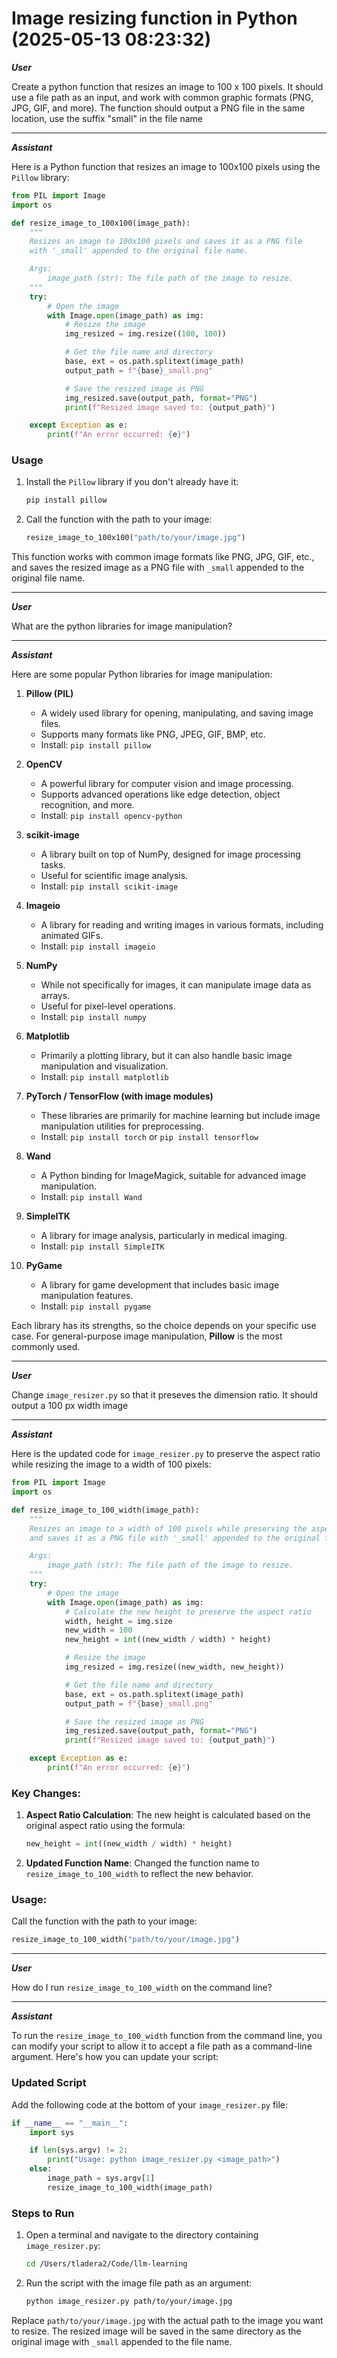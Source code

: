 <!-- Generated by SpecStory -->

# Image resizing function in Python (2025-05-13 08:23:32)

_**User**_

Create a python function that resizes an image to 100 x 100 pixels. It should use a file path as an input, and work with common graphic formats (PNG, JPG, GIF, and more). The function should output a PNG file in the same location, use the suffix "small" in the file name

---

_**Assistant**_

Here is a Python function that resizes an image to 100x100 pixels using the `Pillow` library:

```python
from PIL import Image
import os

def resize_image_to_100x100(image_path):
    """
    Resizes an image to 100x100 pixels and saves it as a PNG file
    with '_small' appended to the original file name.

    Args:
        image_path (str): The file path of the image to resize.
    """
    try:
        # Open the image
        with Image.open(image_path) as img:
            # Resize the image
            img_resized = img.resize((100, 100))

            # Get the file name and directory
            base, ext = os.path.splitext(image_path)
            output_path = f"{base}_small.png"

            # Save the resized image as PNG
            img_resized.save(output_path, format="PNG")
            print(f"Resized image saved to: {output_path}")

    except Exception as e:
        print(f"An error occurred: {e}")
```

### Usage
1. Install the `Pillow` library if you don't already have it:
   ```bash
   pip install pillow
   ```

2. Call the function with the path to your image:
   ```python
   resize_image_to_100x100("path/to/your/image.jpg")
   ```

This function works with common image formats like PNG, JPG, GIF, etc., and saves the resized image as a PNG file with `_small` appended to the original file name.

---

_**User**_

What are the python libraries for image manipulation?

---

_**Assistant**_

Here are some popular Python libraries for image manipulation:

1. **Pillow (PIL)**  
   - A widely used library for opening, manipulating, and saving image files.
   - Supports many formats like PNG, JPEG, GIF, BMP, etc.
   - Install: `pip install pillow`

2. **OpenCV**  
   - A powerful library for computer vision and image processing.
   - Supports advanced operations like edge detection, object recognition, and more.
   - Install: `pip install opencv-python`

3. **scikit-image**  
   - A library built on top of NumPy, designed for image processing tasks.
   - Useful for scientific image analysis.
   - Install: `pip install scikit-image`

4. **Imageio**  
   - A library for reading and writing images in various formats, including animated GIFs.
   - Install: `pip install imageio`

5. **NumPy**  
   - While not specifically for images, it can manipulate image data as arrays.
   - Useful for pixel-level operations.
   - Install: `pip install numpy`

6. **Matplotlib**  
   - Primarily a plotting library, but it can also handle basic image manipulation and visualization.
   - Install: `pip install matplotlib`

7. **PyTorch / TensorFlow (with image modules)**  
   - These libraries are primarily for machine learning but include image manipulation utilities for preprocessing.
   - Install: `pip install torch` or `pip install tensorflow`

8. **Wand**  
   - A Python binding for ImageMagick, suitable for advanced image manipulation.
   - Install: `pip install Wand`

9. **SimpleITK**  
   - A library for image analysis, particularly in medical imaging.
   - Install: `pip install SimpleITK`

10. **PyGame**  
    - A library for game development that includes basic image manipulation features.
    - Install: `pip install pygame`

Each library has its strengths, so the choice depends on your specific use case. For general-purpose image manipulation, **Pillow** is the most commonly used.

---

_**User**_

Change `image_resizer.py` so that it preseves the dimension ratio. It should output a 100 px width image

---

_**Assistant**_

Here is the updated code for `image_resizer.py` to preserve the aspect ratio while resizing the image to a width of 100 pixels:

```python
from PIL import Image
import os

def resize_image_to_100_width(image_path):
    """
    Resizes an image to a width of 100 pixels while preserving the aspect ratio
    and saves it as a PNG file with '_small' appended to the original file name.

    Args:
        image_path (str): The file path of the image to resize.
    """
    try:
        # Open the image
        with Image.open(image_path) as img:
            # Calculate the new height to preserve the aspect ratio
            width, height = img.size
            new_width = 100
            new_height = int((new_width / width) * height)

            # Resize the image
            img_resized = img.resize((new_width, new_height))

            # Get the file name and directory
            base, ext = os.path.splitext(image_path)
            output_path = f"{base}_small.png"

            # Save the resized image as PNG
            img_resized.save(output_path, format="PNG")
            print(f"Resized image saved to: {output_path}")

    except Exception as e:
        print(f"An error occurred: {e}")
```

### Key Changes:
1. **Aspect Ratio Calculation**: The new height is calculated based on the original aspect ratio using the formula:
   ```python
   new_height = int((new_width / width) * height)
   ```
2. **Updated Function Name**: Changed the function name to `resize_image_to_100_width` to reflect the new behavior.

### Usage:
Call the function with the path to your image:
```python
resize_image_to_100_width("path/to/your/image.jpg")
```

---

_**User**_

How do I run `resize_image_to_100_width` on the command line?

---

_**Assistant**_

To run the `resize_image_to_100_width` function from the command line, you can modify your script to allow it to accept a file path as a command-line argument. Here's how you can update your script:

### Updated Script
Add the following code at the bottom of your `image_resizer.py` file:

```python
if __name__ == "__main__":
    import sys

    if len(sys.argv) != 2:
        print("Usage: python image_resizer.py <image_path>")
    else:
        image_path = sys.argv[1]
        resize_image_to_100_width(image_path)
```

### Steps to Run
1. Open a terminal and navigate to the directory containing `image_resizer.py`:
   ```bash
   cd /Users/tladera2/Code/llm-learning
   ```

2. Run the script with the image file path as an argument:
   ```bash
   python image_resizer.py path/to/your/image.jpg
   ```

Replace `path/to/your/image.jpg` with the actual path to the image you want to resize. The resized image will be saved in the same directory as the original image with `_small` appended to the file name.
